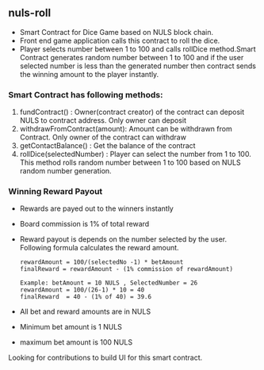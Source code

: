 ## nuls-roll

- Smart Contract for Dice Game based on NULS block chain.
- Front end game application calls this contract to roll the dice.
- Player selects number between 1 to 100 and calls rollDice method.Smart Contract generates random number between 1 to 100 and if the user  selected number is less than the generated number then contract sends the winning amount to the player instantly.

### Smart Contract has following methods:

1. fundContract() : Owner(contract creator) of the contract can deposit NULS to contract address. Only owner can deposit
2. withdrawFromContract(amount): Amount can be withdrawn from Contract. Only owner of the contract can withdraw
3. getContactBalance() : Get the balance of the contract
4. rollDice(selectedNumber) : Player can select the number from 1 to 100. This method rolls random number between 1 to 100 based on NULS random number generation.

### Winning Reward Payout

- Rewards are payed out to the winners instantly
- Board commission is 1% of total reward
- Reward payout is depends on the number selected by the user. Following formula calculates the reward amount.
      
      rewardAmount = 100/(selectedNo -1) * betAmount
      finalReward = rewardAmount - (1% commission of rewardAmount)
      
      Example: betAmount = 10 NULS , SelectedNumber = 26
      rewardAmount = 100/(26-1) * 10 = 40
      finalReward  = 40 - (1% of 40) = 39.6
      
      
 - All bet and reward amounts are in NULS
 - Minimum bet amount is 1 NULS
 - maximum bet amount is 100 NULS
 
 Looking for contributions to build UI for this smart contract.
